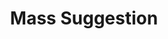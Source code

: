 ---
title: "Mass Suggestion"
index:
  - mass-suggestion
permalink: /spells/mass-suggestion/
tags:
  - Spell
  - 6th Level
  - Enchantment
available_for:
  - Bard
  - Sorcerer
  - Warlock
  - Wizard
level: "6th Level"
school: "Enchantment"
range: "60 ft"
comp:
  - V
  - M
material: "a snake's tongue and either a bit of honeycomb or a drop of sweet oil."
duration: "24 Hours"
attack: "WIS Save"
description: |
  You suggest a course of activity (limited to a sentence or two) and magically influence up to twelve creatures of your choice that you can see within range and that can hear and understand you. Creatures that can't be charmed are immune to this effect. The suggestion must be worded in such a manner as to make the course of action sound reasonable. Asking the creature to stab itself, throw itself onto a spear, immolate itself, or do some other obviously harmful act automatically negates the effect of the spell.

  Each target must make a wisdom saving throw. On a failed save, it pursues the course of action you described to the best of its ability. The suggested course of action can continue for the entire duration. If the suggested activity can be completed in a shorter time, the spell ends when the subject finishes what it was asked to do.

  You can also specify conditions that will trigger a special activity during the duration. For example, you might suggest that a group of soldiers give all their money to the first beggar they meet. If the condition isn't met before the spell ends, the activity isn't performed.

  If you or any of your companions damage a creature affected by this spell, the spell ends for that creature.

  **At higher levels.** When you cast this spell using a 7th-level spell slot, the duration is 10 days. When you use an 8th-level spell slot, the duration is 30 days. When you use a 9th-level spell slot, the duration is a year and a day.
excerpt: "You suggest a course of activity (limited to a sentence or two) and magically influence up to twelve creatures of your choice that you can see within range and that can hear and understand you."
source: "Basic Rules"
---